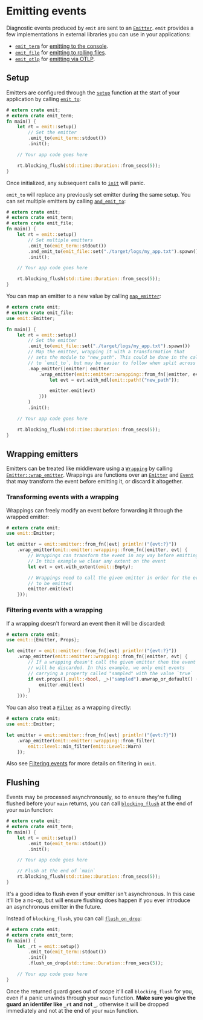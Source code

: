# Emitting events

Diagnostic events produced by `emit` are sent to an [`Emitter`](https://docs.rs/emit/0.11.0/emit/trait.Emitter.html). `emit` provides a few implementations in external libraries you can use in your applications:

- [`emit_term`](https://docs.rs/emit_term/0.11.0/emit_term/index.html) for [emitting to the console](./emitting-events/console.md).
- [`emit_file`](https://docs.rs/emit_file/0.11.0/emit_file/index.html) for [emitting to rolling files](./emitting-events/rolling-files.md).
- [`emit_otlp`](https://docs.rs/emit_otlp/0.11.0/emit_otlp/index.html) for [emitting via OTLP](./emitting-events/otlp.md).

## Setup

Emitters are configured through the [`setup`](https://docs.rs/emit/0.11.0/emit/setup/fn.setup.html) function at the start of your application by calling [`emit_to`](https://docs.rs/emit/0.11.0/emit/setup/struct.Setup.html#method.emit_to):

```rust
# extern crate emit;
# extern crate emit_term;
fn main() {
    let rt = emit::setup()
        // Set the emitter
        .emit_to(emit_term::stdout())
        .init();

    // Your app code goes here

    rt.blocking_flush(std::time::Duration::from_secs(5));
}
```

Once initialized, any subsequent calls to [`init`](https://docs.rs/emit/0.11.0/emit/setup/struct.Setup.html#method.init) will panic.

`emit_to` will replace any previously set emitter during the same setup. You can set multiple emitters by calling [`and_emit_to`](https://docs.rs/emit/0.11.0/emit/setup/struct.Setup.html#method.and_emit_to):

```rust
# extern crate emit;
# extern crate emit_term;
# extern crate emit_file;
fn main() {
    let rt = emit::setup()
        // Set multiple emitters
        .emit_to(emit_term::stdout())
        .and_emit_to(emit_file::set("./target/logs/my_app.txt").spawn())
        .init();

    // Your app code goes here

    rt.blocking_flush(std::time::Duration::from_secs(5));
}
```

You can map an emitter to a new value by calling [`map_emitter`](https://docs.rs/emit/0.11.0/emit/setup/struct.Setup.html#method.map_emitter):

```rust
# extern crate emit;
# extern crate emit_file;
use emit::Emitter;

fn main() {
    let rt = emit::setup()
        // Set the emitter
        .emit_to(emit_file::set("./target/logs/my_app.txt").spawn())
        // Map the emitter, wrapping it with a transformation that
        // sets the module to "new_path". This could be done in the call
        // to `emit_to`, but may be easier to follow when split across two calls
        .map_emitter(|emitter| emitter
            .wrap_emitter(emit::emitter::wrapping::from_fn(|emitter, evt| {
                let evt = evt.with_mdl(emit::path!("new_path"));

                emitter.emit(evt)
            }))
        )
        .init();

    // Your app code goes here

    rt.blocking_flush(std::time::Duration::from_secs(5));
}
```

## Wrapping emitters

Emitters can be treated like middleware using a [`Wrapping`](https://docs.rs/emit/0.11.0/emit/emitter/wrapping/trait.Wrapping.html) by calling [`Emitter::wrap_emitter`](https://docs.rs/emit/0.11.0/emit/trait.Emitter.html#method.wrap_emitter). Wrappings are functions over an [`Emitter`](https://docs.rs/emit/0.11.0/emit/trait.Emitter.html) and [`Event`](https://docs.rs/emit/0.11.0/emit/event/struct.Event.html) that may transform the event before emitting it, or discard it altogether.

### Transforming events with a wrapping

Wrappings can freely modify an event before forwarding it through the wrapped emitter:

```rust
# extern crate emit;
use emit::Emitter;

let emitter = emit::emitter::from_fn(|evt| println!("{evt:?}"))
    .wrap_emitter(emit::emitter::wrapping::from_fn(|emitter, evt| {
        // Wrappings can transform the event in any way before emitting it
        // In this example we clear any extent on the event
        let evt = evt.with_extent(emit::Empty);

        // Wrappings need to call the given emitter in order for the event
        // to be emitted
        emitter.emit(evt)
    }));
```

### Filtering events with a wrapping

If a wrapping doesn't forward an event then it will be discarded:

```rust
# extern crate emit;
use emit::{Emitter, Props};

let emitter = emit::emitter::from_fn(|evt| println!("{evt:?}"))
    .wrap_emitter(emit::emitter::wrapping::from_fn(|emitter, evt| {
        // If a wrapping doesn't call the given emitter then the event
        // will be discarded. In this example, we only emit events
        // carrying a property called "sampled" with the value `true`
        if evt.props().pull::<bool, _>("sampled").unwrap_or_default() {
            emitter.emit(evt)
        }
    }));
```

You can also treat a [`Filter`](https://docs.rs/emit/0.11.0/emit/trait.Filter.html) as a wrapping directly:

```rust
# extern crate emit;
use emit::Emitter;

let emitter = emit::emitter::from_fn(|evt| println!("{evt:?}"))
    .wrap_emitter(emit::emitter::wrapping::from_filter(
        emit::level::min_filter(emit::Level::Warn)
    ));
```

Also see [Filtering events](./filtering-events.md) for more details on filtering in `emit`.

## Flushing

Events may be processed asynchronously, so to ensure they're fulling flushed before your `main` returns, you can call [`blocking_flush`](https://docs.rs/emit/0.11.0/emit/setup/struct.Init.html#method.blocking_flush) at the end of your `main` function:

```rust
# extern crate emit;
# extern crate emit_term;
fn main() {
    let rt = emit::setup()
        .emit_to(emit_term::stdout())
        .init();

    // Your app code goes here

    // Flush at the end of `main`
    rt.blocking_flush(std::time::Duration::from_secs(5));
}
```

It's a good idea to flush even if your emitter isn't asynchronous. In this case it'll be a no-op, but will ensure flushing does happen if you ever introduce an asynchronous emitter in the future.

Instead of `blocking_flush`, you can call [`flush_on_drop`](https://docs.rs/emit/0.11.0/emit/setup/struct.Init.html#method.flush_on_drop):

```rust
# extern crate emit;
# extern crate emit_term;
fn main() {
    let _rt = emit::setup()
        .emit_to(emit_term::stdout())
        .init()
        .flush_on_drop(std::time::Duration::from_secs(5));

    // Your app code goes here
}
```

Once the returned guard goes out of scope it'll call `blocking_flush` for you, even if a panic unwinds through your `main` function. **Make sure you give the guard an identifer like `_rt` and not `_`**, otherwise it will be dropped immediately and not at the end of your `main` function.
